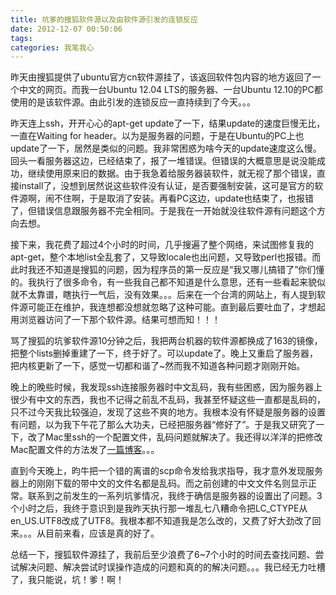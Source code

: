 ```yaml
---
title: 坑爹的搜狐软件源以及由软件源引发的连锁反应
date: 2012-12-07 00:50:06
tags:
categories: 我笔我心
---
```


昨天由搜狐提供了ubuntu官方cn软件源挂了，该返回软件包内容的地方返回了一个中文的网页。而我一台Ubuntu 12.04 LTS的服务器、一台Ubuntu 12.10的PC都使用的是该软件源。由此引发的连锁反应一直持续到了今天。。。

昨天连上ssh，开开心心的apt-get update了一下，结果update的速度巨慢无比，一直在Waiting for header。以为是服务器的问题，于是在Ubuntu的PC上也update了一下，居然是类似的问题。我非常困惑为啥今天的update速度这么慢。回头一看服务器这边，已经结束了，报了一堆错误。但错误的大概意思是说没能成功，继续使用原来旧的数据。由于我急着给服务器装软件，就无视了那个错误，直接install了，没想到居然说这些软件没有认证，是否要强制安装，这可是官方的软件源啊，闹不住啊，于是取消了安装。再看PC这边，update也结束了，也报错了，但错误信息跟服务器不完全相同。于是我在一开始就没往软件源有问题这个方向去想。

<!--more-->

接下来，我花费了超过4个小时的时间，几乎搜遍了整个网络，来试图修复我的apt-get，整个本地list全乱套了，又导致locale也出问题，又导致perl也报错。而此时我还不知道是搜狐的问题，因为程序员的第一反应是“我又哪儿搞错了”你们懂的。我执行了很多命令，有一些我自己都不知道是什么意思，还有一些看起来貌似就不太靠谱，瞎执行一气后，没有效果。。。后来在一个台湾的网站上，有人提到软件源可能正在维护，我连想都没想就忽略了这种可能。直到最后要吐血了，才想起用浏览器访问了一下那个软件源。结果可想而知！！！

骂了搜狐的坑爹软件源10分钟之后，我把两台机器的软件源都换成了163的镜像，把整个lists删掉重建了一下，终于好了。可以update了。晚上又重启了服务器，把内核更新了一下，感觉一切都和谐了~然而我不知道各种问题才刚刚开始。

晚上的晚些时候，我发现ssh连接服务器时中文乱码，我有些困惑，因为服务器上很少有中文的东西，我也不记得之前乱不乱码，我甚至怀疑这些一直都是乱码的，只不过今天我比较强迫，发现了这些不爽的地方。我根本没有怀疑是服务器的设置有问题，以为我下午花了那么大功夫，已经把服务器“修好了”。于是我又研究了一下，改了Mac里ssh的一个配置文件，乱码问题就解决了。我还得以洋洋的把修改Mac配置文件的方法发了[一篇博客](/ios/fix-the-ssh-problem/)。。。

直到今天晚上，昀牛把一个错的离谱的scp命令发给我求指导，我才意外发现服务器上的刚刚下载的带中文的文件名都是乱码。而之前创建的中文文件名则显示正常。联系到之前发生的一系列坑爹情况，我终于确信是服务器的设置出了问题。3个小时之后，我终于意识到是我昨天执行那一堆乱七八糟命令把LC_CTYPE从en_US.UTF8改成了UTF8。我根本都不知道我是怎么改的，又费了好大劲改了回来。。。从目前来看，应该是真的好了。

总结一下，搜狐软件源挂了，我前后至少浪费了6~7个小时的时间去查找问题、尝试解决问题、解决尝试时误操作造成的问题和真的的解决问题。。。我已经无力吐槽了，我只能说，坑！爹！啊！
